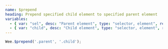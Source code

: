 ```yaml
---
name: $prepend
heading: Prepend specified child element to specified parent element
variables:
  - { var: "sel", desc: "Parent element", type: "selector, element", req: true }
  - { var: "child", desc: "Child element", type: "selector, element", req: true }
---
```


```javascript
Wee.$prepend('.parent', '.child');
```